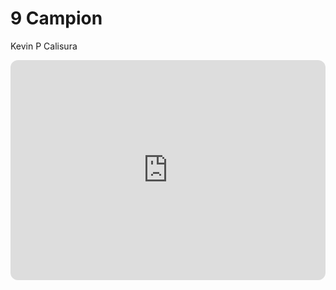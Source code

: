 # 9 Campion
Kevin P Calisura

<iframe style="border-radius:12px" src="https://open.spotify.com/embed/track/3GkSxdXXOpoqL6brTB6CAx?utm_source=generator" width="100%" height="352" frameBorder="0" allowfullscreen="" allow="autoplay; clipboard-write; encrypted-media; fullscreen; picture-in-picture" loading="lazy"></iframe>

